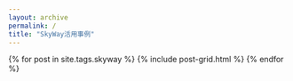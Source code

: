 ```yaml
---
layout: archive
permalink: /
title: "SkyWay活用事例"
---
```


<div class="tiles">
{% for post in site.tags.skyway %}
	{% include post-grid.html %}
{% endfor %}
</div><!-- /.tiles -->
